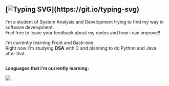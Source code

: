 ## [![Typing SVG](https://readme-typing-svg.demolab.com?font=Fira+Code&size=16&pause=1000&color=F7F7F7&width=435&lines=Hello+there%2C+i'm+Jorge+Henrique!)](https://git.io/typing-svg)

I'm a student of System Analysis and Development trying to find my way in software development.<br>
Feel free to leave your feedback about my codes and how i can improve!!<br>

I'm currently learning Front and Back-end.<br>
Right now i'm studying **DSA** with C and planning to do Python and Java after that.

##

**Languages that i'm currently learning:** <br>
<p>
  <a href="https://skillicons.dev">
    <img src="https://skillicons.dev/icons?i=html,css,js,c,python,java" />
  </a>
</p>
